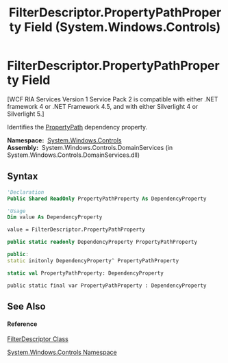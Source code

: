 ﻿---
title: FilterDescriptor.PropertyPathProperty Field (System.Windows.Controls)
TOCTitle: PropertyPathProperty Field
ms:assetid: F:System.Windows.Controls.FilterDescriptor.PropertyPathProperty
ms:mtpsurl: https://msdn.microsoft.com/en-us/library/system.windows.controls.filterdescriptor.propertypathproperty(v=VS.91)
ms:contentKeyID: 28754826
ms.date: 01/27/2012
mtps_version: v=VS.91
f1_keywords:
- System.Windows.Controls.FilterDescriptor.PropertyPathProperty
dev_langs:
- CSharp
- JScript
- VB
- FSharp
- c++
api_location:
- System.Windows.Controls.DomainServices.dll
api_name:
- System.Windows.Controls.FilterDescriptor.PropertyPathProperty
api_type:
- Managed
topic_type:
- apiref
- kbSyntax
product_family_name: VS
ROBOTS: INDEX,FOLLOW
---

# FilterDescriptor.PropertyPathProperty Field

\[WCF RIA Services Version 1 Service Pack 2 is compatible with either .NET framework 4 or .NET Framework 4.5, and with either Silverlight 4 or Silverlight 5.\]

Identifies the [PropertyPath](ff422897\(v=vs.91\).md) dependency property.

**Namespace:**  [System.Windows.Controls](ms590941\(v=vs.91\).md)  
**Assembly:**  System.Windows.Controls.DomainServices (in System.Windows.Controls.DomainServices.dll)

## Syntax

``` vb
'Declaration
Public Shared ReadOnly PropertyPathProperty As DependencyProperty
```

``` vb
'Usage
Dim value As DependencyProperty

value = FilterDescriptor.PropertyPathProperty
```

``` csharp
public static readonly DependencyProperty PropertyPathProperty
```

``` c++
public:
static initonly DependencyProperty^ PropertyPathProperty
```

``` fsharp
static val PropertyPathProperty: DependencyProperty
```

``` jscript
public static final var PropertyPathProperty : DependencyProperty
```

## See Also

#### Reference

[FilterDescriptor Class](ff422357\(v=vs.91\).md)

[System.Windows.Controls Namespace](ms590941\(v=vs.91\).md)

